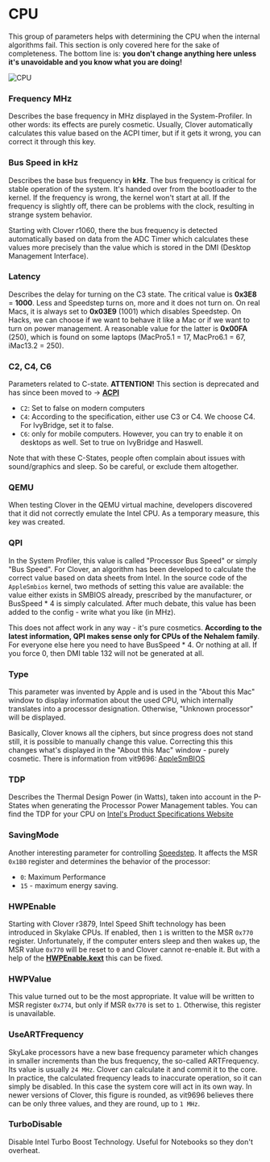 # CPU
This group of parameters helps with determining the CPU when the internal algorithms fail. This section is only covered here for the sake of completeness. The bottom line is: **you don't change anything here unless it's unavoidable and you know what you are doing!** 

![CPU](https://user-images.githubusercontent.com/76865553/136802820-de658522-dad5-494c-b8a0-1362202f94ad.jpeg)

### Frequency MHz
Describes the base frequency in MHz displayed in the System-Profiler. In other words: its effects are purely cosmetic. Usually, Clover automatically calculates this value based on the ACPI timer, but if it gets it wrong, you can correct it through this key. 

### Bus Speed in kHz
Describes the base bus frequency in **kHz**. The bus frequency is critical for stable operation of the system. It's handed over from the bootloader to the kernel. If the frequency is wrong, the kernel won't start at all. If the frequency is slightly off, there can be problems with the clock, resulting in strange system behavior.

Starting with Clover r1060, there the bus frequency is detected automatically based on data from the ADC Timer which calculates these values ​​more precisely than the value which is stored in the DMI (Desktop Management Interface). 

### Latency
Describes the delay for turning on the C3 state. The critical value is **0x3E8** = **1000**. Less and Speedstep turns on, more and it does not turn on. On real Macs, it is always set to **0x03E9** (1001) which disables Speedstep. On Hacks, we can choose if we want to behave it like a Mac or if we want to turn on power management. A reasonable value for the latter is **0x00FA** (250), which is found on some laptops (MacPro5.1 = 17, MacPro6.1 = 67, iMac13.2 = 250).

### C2, C4, C6
Parameters related to C-state. **ATTENTION!** This section is deprecated and has since been moved to &rarr; [**ACPI**](https://github.com/5T33Z0/Clover-Crate/tree/main/ACPI#generate)

- `C2`: Set to false on modern computers
- `C4`: According to the specification, either use C3 or C4. We choose C4. For IvyBridge, set it to false. 
- `C6`: only for mobile computers. However, you can try to enable it on desktops as well. Set to true on IvyBridge and Haswell.

Note that with these C-States, people often complain about issues with sound/graphics and sleep. So be careful, or exclude them altogether. 

### QEMU
When testing Clover in the QEMU virtual machine, developers discovered that it did not correctly emulate the Intel CPU. As a temporary measure, this key was created.

### QPI
In the System Profiler, this value is called "Processor Bus Speed" ​​or simply "Bus Speed". For Clover, an algorithm has been developed to calculate the correct value based on data sheets from Intel. In the source code of the `AppleSmbios` kernel, two methods of setting this value are available: the value either exists in SMBIOS already, prescribed by the manufacturer, or BusSpeed * 4 is simply calculated. After much debate, this value has been added to the config - write what you like (in MHz). 

This does not affect work in any way - it's pure cosmetics. **According to the latest information, QPI makes sense only for CPUs of the Nehalem family**. For everyone else here you need to have BusSpeed ​​* 4. Or nothing at all. If you force 0, then DMI table 132 will not be generated at all.

### Type
This parameter was invented by Apple and is used in the "About this Mac" window to display information about the used CPU, which internally translates into a processor designation. Otherwise, "Unknown processor" will be displayed. 

Basically, Clover knows all the ciphers, but since progress does not stand still, it is possible to manually change this value. Correcting this this changes what's displayed in the  "About this Mac" window - purely cosmetic. There is information from vit9696: [AppleSmBIOS](https://github.com/acidanthera/OpenCorePkg/blob/master/Include/Apple/IndustryStandard/AppleSmBios.h)

### TDP
Describes the Thermal Design Power (in Watts), taken into account in the P-States when generating the Processor Power Management tables. You can find the TDP for your CPU on [Intel's Product Specifications Website](https://ark.intel.com/content/www/us/en/ark.html#@Processors)

### SavingMode
Another interesting parameter for controlling [Speedstep](https://en.wikipedia.org/wiki/SpeedStep). It affects the MSR `0x1B0` register and determines the behavior of the processor:

- `0`: Maximum Performance
- `15` - maximum energy saving.

### HWPEnable
Starting with Clover r3879, Intel Speed ​​Shift technology has been introduced in Skylake CPUs. If enabled, then `1` is written to the MSR `0x770` register. Unfortunately, if the computer enters sleep and then wakes up, the MSR value `0x770` will be reset to `0` and Clover cannot re-enable it. But with a help of the [**HWPEnable.kext**](https://github.com/headkaze/HWPEnable) this can be fixed.  

### HWPValue
This value turned out to be the most appropriate. It value will be written to MSR register `0x774`, but only if MSR `0x770` is set to `1`. Otherwise, this register is unavailable. 

### UseARTFrequency
SkyLake processors have a new base frequency parameter which changes in smaller increments than the bus frequency, the so-called ARTFrequency. Its value is usually `24 MHz`. Clover can calculate it and commit it to the core. In practice, the calculated frequency leads to inaccurate operation, so it can simply be disabled. In this case the system core will act in its own way. In newer versions of Clover, this figure is rounded, as vit9696 believes there can be only three values, and they are round, up to `1 MHz`.

### TurboDisable
Disable Intel Turbo Boost Technology. Useful for Notebooks so they don't overheat.

